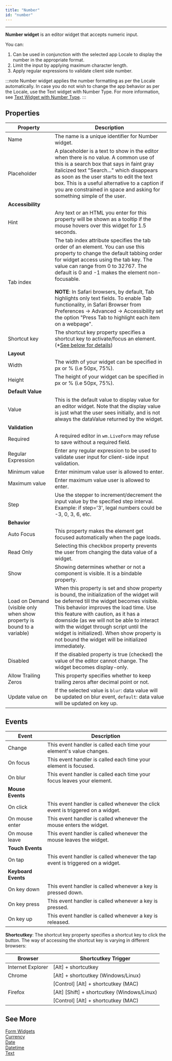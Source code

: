 ```yaml
---
title: "Number"
id: "number"
---
```

---

**Number widget** is an editor widget that accepts numeric input. 

You can:

1. Can be used in conjunction with the selected app Locale to display the number in the appropriate format.
2. Limit the input by applying maximum character length.
3. Apply regular expressions to validate client side number.

:::note
Number widget applies the number formatting as per the Locale automatically. In case you do not wish to change the app behavior as per the Locale, use the Text widget with Number Type. For more information, see [Text Widget with Number Type](/learn/app-development/widgets/form-widgets/text).
:::

## Properties

| **Property** | **Description** |
| --- | --- |
| Name | The name is a unique identifier for Number widget. |
| Placeholder | A placeholder is a text to show in the editor when there is no value. A common use of this is a search box that says in faint gray italicized text "Search..." which disappears as soon as the user starts to edit the text box. This is a useful alternative to a caption if you are constrained in space and asking for something simple of the user. |
| **Accessibility** |
| Hint | Any text or an HTML you enter for this property will be shown as a tooltip if the mouse hovers over this widget for 1.5 seconds. |
| Tab index | The tab index attribute specifies the tab order of an element. You can use this property to change the default tabbing order for widget access using the tab key. The value can range from 0 to 32767. The default is 0 and -1 makes the element non-focusable. <br><br> **NOTE**: In Safari browsers, by default, Tab highlights only text fields. To enable Tab functionality, in Safari Browser from Preferences -> Advanced -> Accessibility set the option "Press Tab to highlight each item on a webpage". |
| Shortcut key | The shortcut key property specifies a shortcut key to activate/focus an element. (*[See below for details](#shortcut)) |
| **Layout** |
| Width | The width of your widget can be specified in px or % (i.e 50px, 75%). |
| Height | The height of your widget can be specified in px or % (i.e 50px, 75%). |
| **Default Value** |
| Value | This is the default value to display value for an editor widget. Note that the display value is just what the user sees initially, and is not always the dataValue returned by the widget. |
| **Validation** |
| Required | A required editor in ```wm.LiveForm``` may refuse to save without a required field. |
| Regular Expression | Enter any regular expression to be used to validate user input for client-side input validation. |
| Minimum value | Enter minimum value user is allowed to enter. |
| Maximum value | Enter maximum value user is allowed to enter. |
| Step | Use the stepper to increment/decrement the input value by the specified step interval. Example: if step='3', legal numbers could be -3, 0, 3, 6, etc. |
| **Behavior** |
| Auto Focus | This property makes the element get focused automatically when the page loads. |
| Read Only | Selecting this checkbox property prevents the user from changing the data value of a widget. |
| Show | Showing determines whether or not a component is visible. It is a bindable property. |
| Load on Demand (visible only when show property is bound to a variable) | When this property is set and show property is bound, the initialization of the widget will be deferred till the widget becomes visible. This behavior improves the load time. Use this feature with caution, as it has a downside (as we will not be able to interact with the widget through script until the widget is initialized). When show property is not bound the widget will be initialized immediately. |
| Disabled | If the disabled property is true (checked) the value of the editor cannot change. The widget becomes display-only. |
| Allow Trailing Zeros | This property specifies whether to keep trailing zeros after decimal point or not.|
| Update value on | If the selected value is `blur`: data value will be updated on blur event, `default`: data value will be updated on key up. |

## Events

| Event | Description |
| --- | --- |
| Change | This event handler is called each time your element's value changes. |
| On focus | This event handler is called each time your element is focused. |
| On blur | This event handler is called each time your focus leaves your element. |
| **Mouse Events** |
| On click | This event handler is called whenever the click event is triggered on a widget. |
| On mouse enter | This event handler is called whenever the mouse enters the widget. |
| On mouse leave | This event handler is called whenever the mouse leaves the widget. |
| **Touch Events** |
| On tap | This event handler is called whenever the tap event is triggered on a widget. |
| **Keyboard Events** |
| On key down | This event handler is called whenever a key is pressed down. |
| On key press | This event handler is called whenever a key is pressed. |
| On key up | This event handler is called whenever a key is released. |

**Shortcutkey**: The shortcut key property specifies a shortcut key to click the button. The way of accessing the shortcut key is varying in different browsers:

| Browser | Shortcutkey Trigger |
| --- | --- |
| Internet Explorer | [Alt] + shortcutkey |
| Chrome | [Alt] + shortcutkey (Windows/Linux) |
|  | [Control] [Alt] + shortcutkey (MAC) |
| Firefox | [Alt] [Shift] + shortcutkey (Windows/Linux) |
|  | [Control] [Alt] + shortcutkey (MAC) |

## See More

[Form Widgets](/learn/app-development/widgets/widget-library/#form)  
[Currency](/learn/app-development/widgets/form-widgets/currency/)  
[Date](/learn/app-development/widgets/form-widgets/date-time-datetime/)  
[Datetime](/learn/app-development/widgets/form-widgets/date-time-datetime/)  
[Text](/learn/app-development/widgets/form-widgets/text/)  

